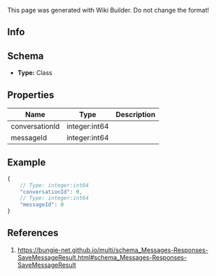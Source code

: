 <span class="wiki-builder">This page was generated with Wiki Builder. Do not change the format!</span>

## Info

## Schema
* **Type:** Class

## Properties
Name | Type | Description
---- | ---- | -----------
conversationId | integer:int64 | 
messageId | integer:int64 | 

## Example
```javascript
{
    // Type: integer:int64
    "conversationId": 0,
    // Type: integer:int64
    "messageId": 0
}

```

## References
1. https://bungie-net.github.io/multi/schema_Messages-Responses-SaveMessageResult.html#schema_Messages-Responses-SaveMessageResult
